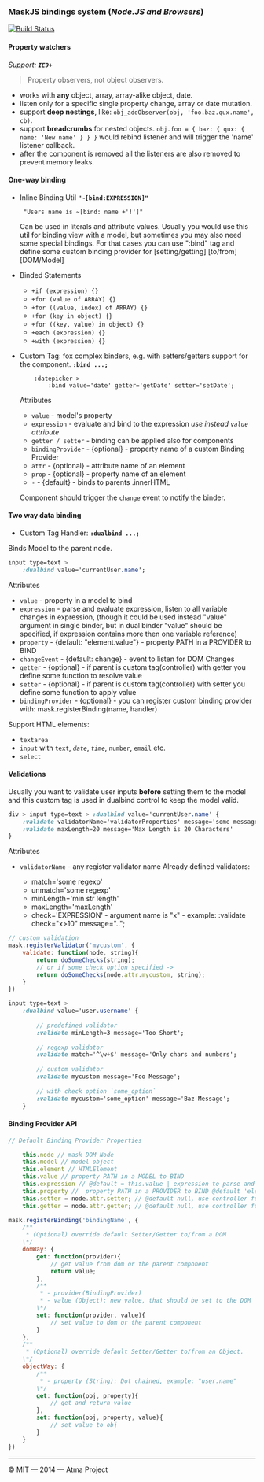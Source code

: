 ### MaskJS bindings system (_Node.JS and Browsers_)

[![Build Status](https://travis-ci.org/atmajs/mask-binding.png?branch=master)](https://travis-ci.org/atmajs/mask-binding)

#### Property watchers

_Support: **`IE9+`**_

> Property observers, not object observers.

- works with **any** object, array, array-alike object, date.
- listen only for a specific single property change, array or date mutation.
- support **deep nestings**, like: `obj_addObserver(obj, 'foo.baz.qux.name', cb)`.
- support **breadcrumbs** for nested objects. `obj.foo = { baz: { qux: { name: 'New name' } } }` would
rebind listener and will trigger the 'name' listener callback.
- after the component is removed all the listeners are also removed to prevent memory leaks.


#### One-way binding

- Inline Binding Util
	**``` "~[bind:EXPRESSION]" ```**
	
	``` "Users name is ~[bind: name +'!']"```
	
	Can be used in literals and attribute values. Usually you would use this util for binding view with a model,
	but sometimes you may also need some special bindings. For that cases you can use ":bind" tag and define some custom binding provider
	for [setting/getting] [to/from] [DOM/Model]

- Binded Statements
	- ``` +if (expression) {} ```
	- ``` +for (value of ARRAY) {} ```
	- ``` +for ((value, index) of ARRAY) {} ```
	- ``` +for (key in object) {} ```
	- ``` +for ((key, value) in object) {} ```
	- ``` +each (expression) {} ```
	- ``` +with (expression) {} ```

- Custom Tag: fox complex binders, e.g. with setters/getters support for the component.
	**`:bind ...;`**
	```mask
		:datepicker >
			:bind value='date' getter='getDate' setter='setDate';
	```
		
	Attributes
	- `value` - model's property
	- `expression` - evaluate and bind to the expression _use instead `value` attribute_
	- `getter / setter` - binding can be applied also for components
	- `bindingProvider` - {optional} - property name of a custom Binding Provider
	- `attr` - {optional} - attribute name of an element
	- `prop` - {optional} - property name of an element
	- `-` - {default} - binds to parents .innerHTML

	Component should trigger the `change` event to notify the binder.

#### Two way data binding

- Custom Tag Handler: **``` :dualbind ...; ```**

Binds Model to the parent node.

```sass
input type=text >
	:dualbind value='currentUser.name';
```

Attributes

- ```value``` - property in a model to bind
- ```expression``` - parse and evaluate expression, listen to all variable changes in expression, (though it could be used instead "value" argument in single binder, but in dual binder "value" should be specified, if expression contains more then one variable reference)
- ```property``` - {default: "element.value"} - property PATH in a PROVIDER to BIND
- ```changeEvent``` - {default: change} - event to listen for DOM Changes
- ```getter``` - {optional} - if parent is custom tag(controller) with getter you define some function to resolve value
- ```setter``` - {optional} - if parent is custom tag(controller) with setter you define some function to apply value
- ```bindingProvider``` - {optional} - you can register custom binding provider with: mask.registerBinding(name, handler)
	
Support HTML elements:
- `textarea`
- `input` with `text`, *`date`*, *`time`*, `number`, `email` etc.
- `select`

#### Validations

Usually you want to validate user inputs **before** setting them to the model and this custom tag is used in dualbind control to keep the model valid.
	
```sass
div > input type=text > :dualbind value='currentUser.name' {
	:validate validatorName='validatorProperties' message='some message on invalid';
	:validate maxLength=20 message='Max Length is 20 Characters'
}
```

Attributes

	
- ```validatorName``` - any register validator name
	Already defined validators:
	
	- match='some regexp'
	- unmatch='some regexp'
	- minLength='min str length'
	- maxLength='maxLength'
	- check='EXPRESSION' - argument name is "x" - example: :validate check="x>10" message="..";


```javascript
// custom validation
mask.registerValidator('mycustom', {
	validate: function(node, string){
		return doSomeChecks(string);
		// or if some check option specified ->
		return doSomeChecks(node.attr.mycustom, string);
	}
})
```

```sass
input type=text >
	:dualbind value='user.username' {
	
		// predefined validator
		:validate minLength=3 message='Too Short';
		
		// regexp validator
		:validate match='^\w+$' message='Only chars and numbers';
		
		// custom validator
		:validate mycustom message='Foo Message';
		
		// with check option `some_option`
		:validate mycustom='some_option' message='Baz Message';
	}
```

#### Binding Provider API
```javascript
// Default Binding Provider Properties

	this.node // mask DOM Node
	this.model // model object
	this.element // HTMLElement
	this.value // property PATH in a MODEL to BIND
	this.expression // @default = this.value | expression to parse and evaluate
	this.property //  property PATH in a PROVIDER to BIND @default 'element.value' for dualbinder, OR 'element.innerHTML' for singlebinder
	this.setter = node.attr.setter; // @default null, use controller function as setter
	this.getter = node.attr.getter; // @default null, use controller function as getter
```

```javascript
mask.registerBinding('bindingName', {
	/**
	 * (Optional) override default Setter/Getter to/from a DOM
	\*/
	domWay: {
		get: function(provider){
			// get value from dom or the parent component
			return value;
		},
		/**
		 * - provider(BindingProvider)
		 * - value (Object): new value, that should be set to the DOM
		\*/
		set: function(provider, value){
			// set value to dom or the parent component
		}
	},
	/**
	 * (Optional) override default Setter/Getter to/from an Object.
	\*/
	objectWay: {
		/**
		 * - property (String): Dot chained, example: "user.name"
		\*/
		get: function(obj, property){
			// get and return value
		},
		set: function(obj, property, value){
			// set value to obj
		}
	}
})
```


----
:copyright: MIT — 2014 — Atma Project